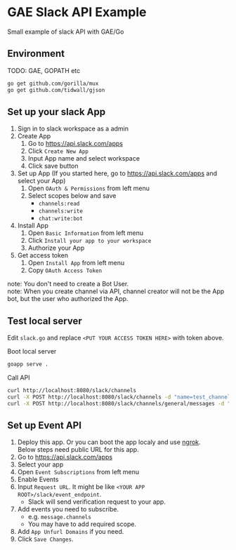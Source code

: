# GAE Slack API Example

Small example of slack API with GAE/Go

## Environment

TODO: GAE, GOPATH etc

```bash
go get github.com/gorilla/mux
go get github.com/tidwall/gjson
```

## Set up your slack App

1. Sign in to slack workspace as a admin
1. Create App
    1. Go to <https://api.slack.com/apps>
    1. Click `Create New App`
    1. Input App name and select workspace
    1. Click save button
1. Set up App (If you started here, go to <https://api.slack.com/apps> and select your App)
    1. Open `OAuth & Permissions` from left menu
    1. Select scopes below and save
        * `channels:read`
        * `channels:write`
        * `chat:write:bot`
1. Install App
    1. Open `Basic Information` from left menu
    1. Click `Install your app to your workspace`
    1. Authorize your App
1. Get access token
    1. Open `Install App` from left menu
    1. Copy `OAuth Access Token`

note: You don't need to create a Bot User.  
note: When you create channel via API, channel creator will not be the App bot, but the user who authorized the App.

## Test local server

Edit `slack.go` and replace `<PUT YOUR ACCESS TOKEN HERE>` with token above.

Boot local server

```bash
goapp serve .
```

Call API

```bash
curl http://localhost:8080/slack/channels
curl -X POST http://localhost:8080/slack/channels -d "name=test_channel"
curl -X POST http://localhost:8080/slack/channels/general/messages -d "text=MY_MESSAGE"
```

## Set up Event API

1. Deploy this app. Or you can boot the app localy and use [ngrok](https://ngrok.com/).  
Below steps need public URL for this app.
1. Go to <https://api.slack.com/apps>
1. Select your app
1. Open `Event Subscriptions` from left menu
1. Enable Events
1. Input `Request URL`. It might be like `<YOUR APP ROOT>/slack/event_endpoint`.
    * Slack will send verification request to your app.
1. Add events you need to subscribe.
    * e.g. `message.channels`
    * You may have to add required scope.
1. Add `App Unfurl Domains` if you need.
1. Click `Save Changes`.
